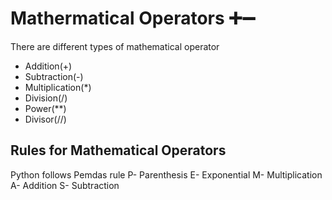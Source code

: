 # Mathermatical Operators ➕➖
There are different types of mathematical operator
* Addition(+)
* Subtraction(-)
* Multiplication(*)
* Division(/)
* Power(**)
* Divisor(//)

## Rules for Mathematical Operators
Python follows Pemdas rule
P- Parenthesis
E- Exponential
M- Multiplication
A- Addition
S- Subtraction
